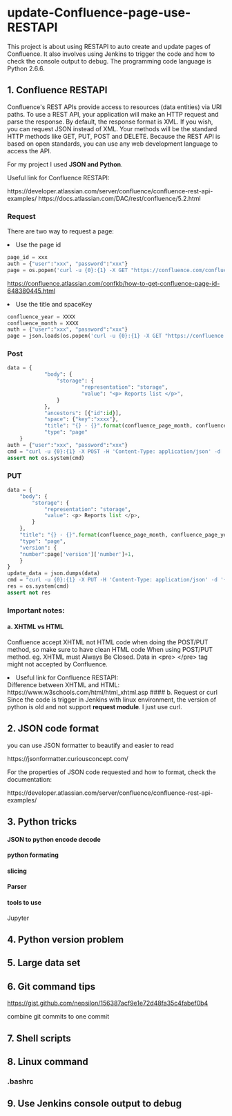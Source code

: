# update-Confluence-page-use-RESTAPI
This project is about using RESTAPI to auto create and update pages of Confluence. It also involves using Jenkins to trigger the code and how to check the console output to debug.
The programming code language is Python 2.6.6. 

## 1. Confluence RESTAPI
<p> Confluence's REST APIs provide access to resources (data entities) via URI paths. To use a REST API, your application will make an HTTP request and parse the response. By default, the response format is XML. If you wish, you can request JSON instead of XML. Your methods will be the standard HTTP methods like GET, PUT, POST and DELETE.
Because the REST API is based on open standards, you can use any web development language to access the API.</p>
<p>   For my project I used <b>JSON and Python</b>.</p>
<p> Useful link for Confluence RESTAPI: </p>
https://developer.atlassian.com/server/confluence/confluence-rest-api-examples/
https://docs.atlassian.com/DAC/rest/confluence/5.2.html

### Request
There are two way to request a page:
<li>Use the page id</li> 

```python
page_id = xxx
auth = {"user":"xxx", "password":"xxx"}
page = os.popen('curl -u {0}:{1} -X GET "https://confluence.com/confluence/rest/api/content/{2}?expand=version,body.storage"'.format(auth['user'], auth['password'], page_id)).read()
```
https://confluence.atlassian.com/confkb/how-to-get-confluence-page-id-648380445.html

<li>Use the title and spaceKey</li> 

```python
confluence_year = XXXX
confluence_month = XXXX
auth = {"user":"xxx", "password":"xxx"}
page = json.loads(os.popen('curl -u {0}:{1} -X GET "https://confluence.com/confluence/rest/api/content?title={2}%20-%20{3}&spaceKey=xxxx"'.format(auth['user'], auth['password'], confluence_page_month, confluence_page_year)).read())
```
### Post
```python
data = {
    		"body": {
        		"storage": {
            			"representation": "storage",
            			"value": "<p> Reports list </p>",
        		}
    		},
    		"ancestors": [{"id":id}],
    		"space": {"key":"xxxx"},
    		"title": "{} - {}".format(confluence_page_month, confluence_page_year),
    		"type": "page"
	}
auth = {"user":"xxx", "password":"xxx"}
cmd = "curl -u {0}:{1} -X POST -H 'Content-Type: application/json' -d '{2}' https://confluence.com/confluence/rest/api/content/".format(auth['user'], auth['password'], data)
assert not os.system(cmd)
```
### PUT
```python
data = {
    "body": {
        "storage": {
            "representation": "storage",
            "value": <p> Reports list </p>,
        }
    },
    "title": "{} - {}".format(confluence_page_month, confluence_page_year),
    "type": "page",
    "version": {
	"number":page['version']['number']+1,
    }
}
update_data = json.dumps(data)
cmd = "curl -u {0}:{1} -X PUT -H 'Content-Type: application/json' -d '{2}' https://confluence. .com/confluence/rest/api/content/{3}".format(auth['user'], auth['password'], update_data,page_id)
res = os.system(cmd)
assert not res
```
### Important notes:
#### a. XHTML vs HTML
Confluence accept XHTML not HTML code when doing the POST/PUT method, so make sure to have clean HTML code When using POST/PUT method. eg. XHTML must Always Be Closed. Data in \<pre\> \<\/pre\> tag might not accepted by Confluence.
<li> Useful link for Confluence RESTAPI: </li>
Difference between XHTML and HTML: https://www.w3schools.com/html/html_xhtml.asp
#### b. Request or curl
Since the code is trigger in Jenkins with linux environment, the version of python is old and not support <b>request module</b>. I just use curl.


## 2. JSON code format
<p>you can use JSON formatter to beautify and easier to read</p>
https://jsonformatter.curiousconcept.com/
<p>For the properties of JSON code requested and how to format, check the documentation:</p>
https://developer.atlassian.com/server/confluence/confluence-rest-api-examples/

## 3. Python tricks
#### JSON to python encode decode
#### python formating
#### slicing
#### Parser
#### tools to use
Jupyter
## 4. Python version problem
## 5. Large data set
## 6. Git command tips
https://gist.github.com/nepsilon/156387acf9e1e72d48fa35c4fabef0b4

combine git commits to one commit


## 7. Shell scripts
## 8. Linux command
### .bashrc
## 9. Use Jenkins console output to debug
